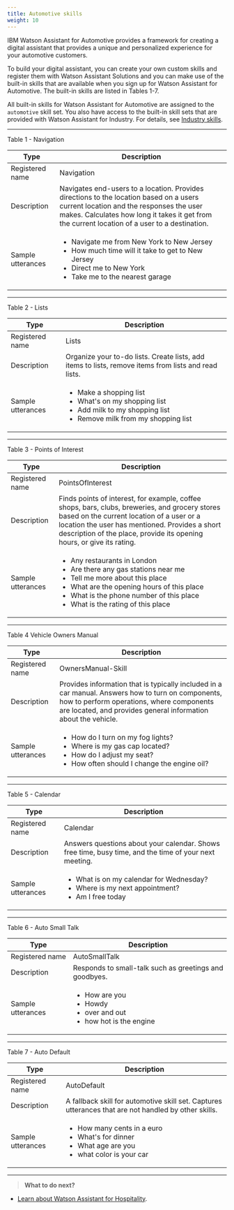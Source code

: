 ```yaml
---
title: Automotive skills
weight: 10
---
```

IBM Watson Assistant for Automotive provides a framework for creating a digital assistant that provides a unique and personalized experience for your automotive customers. 

To build your digital assistant, you can create your own custom skills and register them with Watson Assistant Solutions and you can make use of the built-in skills that are available when you sign up for Watson Assistant for Automotive.  The built-in skills are listed in Tables 1-7.

All built-in skills for Watson Assistant for Automotive are assigned to the `automotive` skill set.  You also have access to the built-in skill sets that are provided with Watson Assistant for Industry.  For details, see [Industry skills]({{site.baseurl}}/flavour/industry).

---

Table 1 - Navigation

Type | Description  |
--|--------------|
Registered name  | Navigation
Description | Navigates end-users to a location. Provides directions to the location based on a users current location and the responses the user makes.  Calculates how long it takes it get from the current location of a user to a destination.
Sample utterances | <ul><li>Navigate me from New York to New Jersey</li><li>How much time will it take to get to New Jersey</li><li>Direct me to New York</li><li>Take me to the nearest garage</li></ul>
---

Table 2 - Lists

Type | Description | 
--|--------------|
Registered name  | Lists
Description | Organize your to-do lists.  Create lists, add items to lists, remove items from lists and read lists.
Sample utterances | <ul><li>Make a shopping list</li><li>What's on my shopping list</li><li>Add milk to my shopping list</li><li>Remove milk from my shopping list</li></ul>
---

Table 3 - Points of Interest 

Type | Description |
--|--------------|
Registered name  | PointsOfInterest
Description | Finds points of interest, for example, coffee shops, bars, clubs, breweries, and grocery stores based on the current location of a user or a location the user has mentioned.  Provides a short description of the place, provide its opening hours, or give its rating.
Sample utterances | <ul><li>Any restaurants in London</li><li>Are there any gas stations near me</li><li>Tell me more about this place</li><li>What are the opening hours of this place</li><li>What is the phone number of this place</li><li>What is the rating of this place</li></ul>
---

Table 4 Vehicle Owners Manual

Type | Description | 
--|--------------|
Registered name | OwnersManual-Skill
Description | Provides information that is typically included in a car manual.  Answers how to turn on components, how to perform operations, where components are located, and provides general information about the vehicle.
Sample utterances | <ul><li>How do I turn on my fog lights? </li><li>Where is my gas cap located?</li><li>How do I adjust my seat?</li><li>How often should I change the engine oil?</li></ul>
---

Table 5 - Calendar

Type | Description |
--|--------------|
Registered name  | Calendar
Description | Answers questions about your calendar. Shows free time, busy time, and the time of your next meeting.
Sample utterances | <ul><li>What is on my calendar for Wednesday? </li><li>Where is my next appointment?</li><li>Am I free today</li></ul>
---

Table 6 - Auto Small Talk

Type | Description |
--|--------------|
Registered name  | AutoSmallTalk
Description | Responds to small-talk such as greetings and goodbyes.
Sample utterances | <ul><li>How are you </li><li>Howdy</li><li>over and out</li><li>how hot is the engine</li></ul>
---

Table 7 - Auto Default

Type | Description |
--|--------------|
Registered name  | AutoDefault
Description | A fallback skill for automotive skill set.  Captures utterances that are not handled by other skills.  
Sample utterances | <ul><li>How many cents in a euro </li><li>What's for dinner</li><li>What age are you</li><li>what color is your car</li></ul>
---

> **What to do next?**<br/>
* [Learn about Watson Assistant for Hospitality]({{site.baseurl}}/flavour/hospitality).
